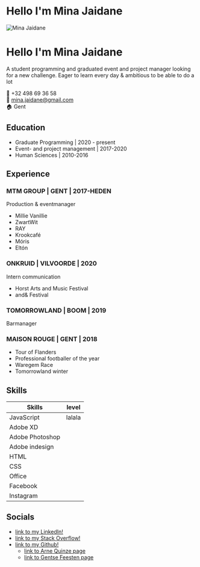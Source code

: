 


# Hello I'm Mina Jaidane 
![Mina Jaidane]()


# Hello I'm Mina Jaidane 
A student programming and graduated event and project manager looking for a new challenge. Eager to learn every day & ambitious to be able to do a lot
 
:calling: +32 498 69 36 58   
:email: mina.jaidane@gmail.com   
:house: Gent 

## Education

- Graduate Programming | 2020 - present
- Event- and project management | 2017-2020
- Human Sciences | 2010-2016


## Experience

### MTM GROUP | GENT | 2017-HEDEN
Production & eventmanager

- Millie Vanillie
- ZwartWit
- RAY
- Krookcafé
- Móris
- Eltón

### ONKRUID | VILVOORDE | 2020
Intern communication

- Horst Arts and Music Festival
- and& Festival

### TOMORROWLAND | BOOM | 2019
Barmanager

### MAISON ROUGE | GENT | 2018

- Tour of Flanders
- Professional footballer of the year
- Waregem Race
- Tomorrowland winter

## Skills

|Skills|level|
|----|----|
|JavaScript| lalala |
|Adobe XD|  |
|Adobe Photoshop| |
|Adobe indesign| |
|HTML| |
|CSS| |
|Office| |
|Facebook| |
|Instagram| |


## Socials 
-  [link to my LinkedIn!](https://www.linkedin.com/in/mina-jaidane-52069714a/) 
-  [link to my Stack Overflow!](https://stackoverflow.com/users/15196769/mina-jaidane) 
-  [link to my Github!](https://github.com/pgm-minajaid) 
    - [link to Arne Quinze page](https://pgmgent-2021-atwork1.github.io/atwork-1_project_3-pgm-minajaid/)
    - [link to Gentse Feesten page](https://pgmgent-2021-atwork1.github.io/atwork-1_project_2-pgm-minajaid/)




